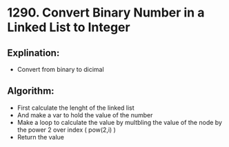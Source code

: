 # 1290. Convert Binary Number in a Linked List to Integer

## Explination:
- Convert from binary to dicimal

## Algorithm:

- First calculate the lenght of the linked list
- And make a var to hold the value of the number 
- Make a loop to calculate the value by multbling the value of the node by the power 2 over index ( pow(2,i) )
- Return the value 
